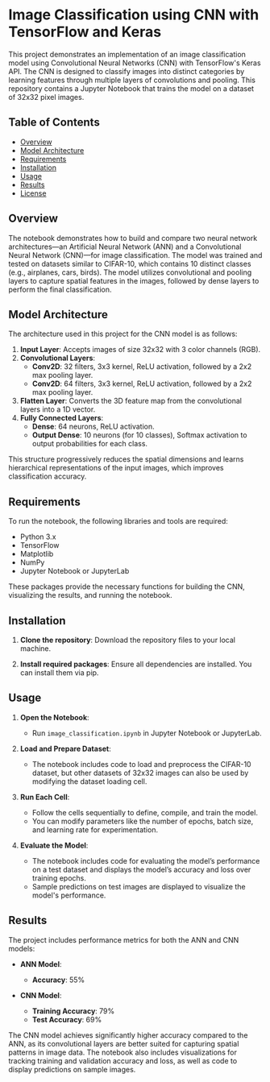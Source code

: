 # Image Classification using CNN with TensorFlow and Keras

This project demonstrates an implementation of an image classification model using Convolutional Neural Networks (CNN) with TensorFlow's Keras API. The CNN is designed to classify images into distinct categories by learning features through multiple layers of convolutions and pooling. This repository contains a Jupyter Notebook that trains the model on a dataset of 32x32 pixel images.

## Table of Contents
- [Overview](#overview)
- [Model Architecture](#model-architecture)
- [Requirements](#requirements)
- [Installation](#installation)
- [Usage](#usage)
- [Results](#results)
- [License](#license)

## Overview

The notebook demonstrates how to build and compare two neural network architectures—an Artificial Neural Network (ANN) and a Convolutional Neural Network (CNN)—for image classification. The model was trained and tested on datasets similar to CIFAR-10, which contains 10 distinct classes (e.g., airplanes, cars, birds). The model utilizes convolutional and pooling layers to capture spatial features in the images, followed by dense layers to perform the final classification.

## Model Architecture

The architecture used in this project for the CNN model is as follows:

1. **Input Layer**: Accepts images of size 32x32 with 3 color channels (RGB).
2. **Convolutional Layers**:
    - **Conv2D**: 32 filters, 3x3 kernel, ReLU activation, followed by a 2x2 max pooling layer.
    - **Conv2D**: 64 filters, 3x3 kernel, ReLU activation, followed by a 2x2 max pooling layer.
3. **Flatten Layer**: Converts the 3D feature map from the convolutional layers into a 1D vector.
4. **Fully Connected Layers**:
    - **Dense**: 64 neurons, ReLU activation.
    - **Output Dense**: 10 neurons (for 10 classes), Softmax activation to output probabilities for each class.

This structure progressively reduces the spatial dimensions and learns hierarchical representations of the input images, which improves classification accuracy.

## Requirements

To run the notebook, the following libraries and tools are required:
- Python 3.x
- TensorFlow
- Matplotlib
- NumPy
- Jupyter Notebook or JupyterLab

These packages provide the necessary functions for building the CNN, visualizing the results, and running the notebook.

## Installation

1. **Clone the repository**: Download the repository files to your local machine.

2. **Install required packages**: Ensure all dependencies are installed. You can install them via pip.

## Usage

1. **Open the Notebook**:
   - Run `image_classification.ipynb` in Jupyter Notebook or JupyterLab.

2. **Load and Prepare Dataset**:
   - The notebook includes code to load and preprocess the CIFAR-10 dataset, but other datasets of 32x32 images can also be used by modifying the dataset loading cell.

3. **Run Each Cell**:
   - Follow the cells sequentially to define, compile, and train the model.
   - You can modify parameters like the number of epochs, batch size, and learning rate for experimentation.

4. **Evaluate the Model**:
   - The notebook includes code for evaluating the model’s performance on a test dataset and displays the model’s accuracy and loss over training epochs.
   - Sample predictions on test images are displayed to visualize the model's performance.

## Results

The project includes performance metrics for both the ANN and CNN models:

- **ANN Model**:
  - **Accuracy**: 55%

- **CNN Model**:
  - **Training Accuracy**: 79%
  - **Test Accuracy**: 69%

The CNN model achieves significantly higher accuracy compared to the ANN, as its convolutional layers are better suited for capturing spatial patterns in image data. The notebook also includes visualizations for tracking training and validation accuracy and loss, as well as code to display predictions on sample images.

